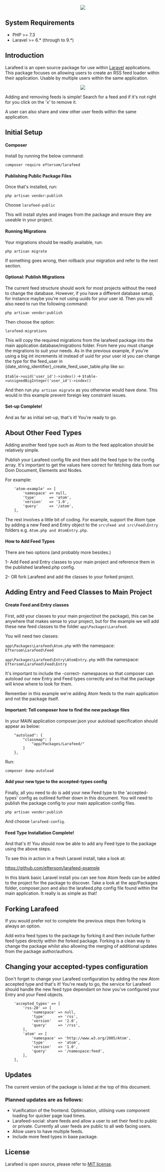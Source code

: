 <p align="center">
  <kbd><img src="https://github.com/eftersom/larafeed/raw/main/public/images/logo.jpg"></kbd>
</p>

## System Requirements

- PHP >= 7.3
- Laravel >= 6.* (through to 9.*)
## Introduction

Larafeed is an open source package for use within [Laravel](https://laravel.com) applications. This package focuses on allowing users to create an RSS feed loader within their application. Usable by multiple users within the same application.

<p align="center">
  <kbd><img src="https://github.com/eftersom/larafeed/blob/main/public/images/larafeedpageexample.png"></kbd>
</p>

Adding and removing feeds is simple! Search for a feed and if it's not right for you click on the 'x' to remove it.

A user can also share and view other user feeds within the same application.

## Initial Setup

#### Composer
Install by running the below command:

```composer require eftersom/larafeed```

#### Publishing Public Package Files
Once that's installed, run: 

```php artisan vendor:publish```

Choose ```larafeed-public```

This will install styles and images from the package and ensure they are useable in your project.

#### Running Migrations

Your migrations should be readily available, run: 

```php artisan migrate```

If something goes wrong, then rollback your migration and refer to the next section.

#### Optional: Publish Migrations

The current feed structure should work for most projects without the need to change the database. However, if you have a different database setup, for instance maybe you're not using uuids for your user id. Then you will also need to run the following command: 

```php artisan vendor:publish```

Then choose the option: 

```larafeed-migrations```

This will copy the required migrations from the larafeed package into the main application database/migrations folder. From here you must change the migrations to suit your needs. As in the previous example, if you're using a big int increments id instead of uuid for your user id you can change the type for the feed_user in {date_string_identifier}_create_feed_user_table.php like so: 

```$table->uuid('user_id')->index()``` -> ```$table->unsignedBigInteger('user_id')->index()```

And then run ```php artisan migrate``` as you otherwise would have done. This would in this example prevent foreign key constraint issues.

#### Set-up Complete!

And as far as initial set-up, that's it! You're ready to go.

## About Other Feed Types

Adding another feed type such as Atom to the feed application should be relatively simple. 

Publish your Larafeed config file and then add the feed type to the config array. It's important to get the values here correct for fetching
data from our Dom Document, Elements and Nodes. 

For example:

```
    'atom-example' => [
        'namespace' => null,
        'type'      => 'atom',
        'version'   => '1.0',
        'query'     => '/atom',
    ],
```

The rest involves a little bit of coding. For example, support the Atom type by adding a new Feed and Entry object to the 
```src\Feed and src\Feed\Entry``` folders e.g. ```Atom.php and AtomEntry.php```.

#### How to Add Feed Types

There are two options (and probably more besides.)

1- Add Feed and Entry classes to your main project and reference them in the published larafeed.php config. 

2- OR fork Larafeed and add the classes to your forked project.

## Adding Entry and Feed Classes to Main Project

#### Create Feed and Entry classes

First, add your classes to your main project(not the package), this can be anywhere that makes sense to your project, but for the example we will add these new feed classes to the folder ```app\Packages\Larafeed```.

You will need two classes: 

```app\Packages\Larafeed\Atom.php``` with the namespace: ```Eftersom\Larafeed\Feed```

```app\Packages\Larafeed\Entry\AtomEntry.php``` with the namespace: ```Eftersom\Larafeed\Feed\Entry```

It's important to include the -correct- namespaces so that composer can autoload our new Entry and Feed types correctly and so that the package will know where to look for them.

Remember in this example we're adding Atom feeds to the main application and not the package itself.

#### Important: Tell composer how to find the new package files

In your MAIN application composer.json your autoload specification should appear as below:

```
    "autoload": {
        "classmap": [
            "app/Packages/Larafeed/"
        ]
    },
```

Run: 

```composer dump-autoload```

#### Add your new type to the accepted-types config

Finally, all you need to do is add your new Feed type to the 'accepted-types' config as outlined further down in this document. You will need to publish the package config to your main application config files. 

```php artisan vendor:publish```

And choose ```larafeed-config```.

#### Feed Type Installation Complete!

And that's it! You should now be able to add any Feed type to the package using the above steps.

To see this in action in a fresh Laravel install, take a look at: 

https://github.com/eftersom/larafeed-example

In this blank basic Laravel install you can see how Atom feeds can be added to the project for the package to discover. Take a look at the app/Packages folder, composer.json and also the larafeed.php config file found within the main application. It really is as simple as that!

## Forking Larafeed

If you would prefer not to complete the previous steps then forking is always an option.

Add extra feed types to the package by forking it and then include further feed types directly within the forked package. Forking is a clean way to change the package whilst also allowing the merging of additional updates from the package author/authors.

## Changing your accepted-types configuration

Don't forget to change your Larafeed configuration by adding the new Atom accepted type and that's it! You're ready to go, the service for Larafeed should handle the new feed type dependant on how you've configured your Entry and your Feed objects.

```
    'accepted_types' => [
        'rss-20' => [
            'namespace' => null,
            'type'      => 'rss',
            'version'   => '2.0',
            'query'     => '/rss',
        ],
        'atom' => [
            'namespace' => 'http://www.w3.org/2005/Atom',
            'type'      => 'atom',
            'version'   => '1.0',
            'query'     => '/namespace:feed',
        ],
    ],
```

## Updates

The current version of the package is listed at the top of this document.

### Planned updates are as follows: 

- Vueification of the frontend. Optimisation, utilising vuex component loading for quicker page load times.
- Larafeed-social: share feeds and allow a user to set their feed to public or private. Currently all user feeds are public to all web facing users.
- Allow users to have multiple feeds.
- Include more feed types in base package.

## License

Larafeed is open source, please refer to [MIT license](license).
